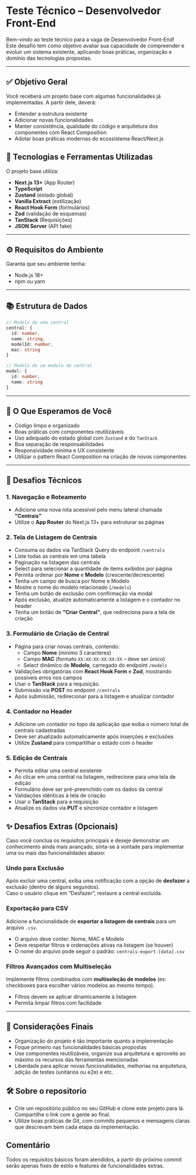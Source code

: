 # Teste Técnico – Desenvolvedor Front-End

Bem-vindo ao teste técnico para a vaga de Desenvolvedor Front-End!  
Este desafio tem como objetivo avaliar sua capacidade de compreender e evoluir um sistema existente, aplicando boas práticas, organização e domínio das tecnologias propostas.

---

## ✅ Objetivo Geral

Você receberá um projeto base com algumas funcionalidades já implementadas. A partir dele, deverá:

- Entender a estrutura existente  
- Adicionar novas funcionalidades  
- Manter consistência, qualidade do código e arquitetura dos componentes com React Composition
- Adotar boas práticas modernas do ecossistema React/Next.js


## 🧰 Tecnologias e Ferramentas Utilizadas

O projeto base utiliza:

- **Next.js 13+** (App Router)  
- **TypeScript**  
- **Zustand** (estado global)  
- **Vanilla Extract** (estilização)  
- **React Hook Form** (formulários)  
- **Zod** (validação de esquemas)  
- **TanStack** (Requisições) 
- **JSON Server** (API fake)

---

## ⚙️ Requisitos do Ambiente

Garanta que seu ambiente tenha:

- Node.js 18+  
- npm ou yarn

---

## 📚 Estrutura de Dados

```ts
// Modelo de uma central
central: {
  id: number,
  name: string,
  modelId: number,
  mac: string
}

// Modelo de um modelo de central
model: {
  id: number,
  name: string
}
```

---

## 🧠 O Que Esperamos de Você

- Código limpo e organizado  
- Boas práticas com componentes reutilizáveis  
- Uso adequado do estado global com `Zustand` e do `TanStack` 
- Boa separação de responsabilidades  
- Responsividade mínima e UX consistente  
- Utilizar o pattern React Composition na criação de novos componentes

---

## 🚧 Desafios Técnicos

### 1. Navegação e Roteamento

- Adicione uma nova rota acessível pelo menu lateral chamada **"Centrais"**  
- Utilize o **App Router** do Next.js 13+ para estruturar as páginas

### 2. Tela de Listagem de Centrais

- Consuma os dados via TanStack Query do endpoint `/centrals`
- Liste todas as centrais em uma tabela
- Paginação na listagem das centrais
- Select para selecionar a quantidade de items exibidos por página
- Permita ordenar por **Nome** e **Modelo** (crescente/decrescente)
- Tenha um campo de busca por Nome e Modelo
- Mostre o nome do modelo relacionado (`/models`)
- Tenha um botão de exclusão com confirmação via modal
- Após exclusão, atualize automaticamente a listagem e o contador no header
- Tenha um botão de **"Criar Central"**, que redireciona para a tela de criação

### 3. Formulário de Criação de Central

- Página para criar novas centrais, contendo:
  - Campo **Nome** (mínimo 3 caracteres)
  - Campo **MAC** (formato `XX:XX:XX:XX:XX:XX` – deve ser único)
  - Select dinâmico de **Modelo**, carregado do endpoint `/models`
- Validações obrigatórias com **React Hook Form** e **Zod**, mostrando possíveis erros nos campos
- Usar o **TanStack** para a requisição.
- Submissão via **POST** no endpoint `/centrals`
- Após submissão, redirecionar para a listagem e atualizar contador

### 4. Contador no Header

- Adicione um contador no topo da aplicação que exiba o número total de centrais cadastradas
- Deve ser atualizado automaticamente após inserções e exclusões
- Utilize **Zustand** para compartilhar o estado com o header

### 5. Edição de Centrais

- Permita editar uma central existente
- Ao clicar em uma central na listagem, redirecione para uma tela de edição
- Formulário deve ser pré-preenchido com os dados da central
- Validações idênticas à tela de criação
- Usar o  **TanStack**  para a requisição
- Atualize os dados via **PUT** e sincronize contador e listagem


## ✨ Desafios Extras (Opcionais)

Caso você conclua os requisitos principais e deseje demonstrar um conhecimento ainda mais avançado, sinta-se à vontade para implementar uma ou mais das funcionalidades abaixo:


###  Undo para Exclusão  

Após excluir uma central, exiba uma notificação com a opção de **desfazer** a exclusão (dentro de alguns segundos).  
Caso o usuário clique em “Desfazer”, restaure a central excluída.


### Exportação para CSV  

Adicione a funcionalidade de **exportar a listagem de centrais** para um arquivo `.csv`.

- O arquivo deve conter: Nome, MAC e Modelo
- Deve respeitar filtros e ordenações ativas na listagem (se houver)
- O nome do arquivo pode seguir o padrão: `centrals-export-[data].csv`


###  Filtros Avançados com Multiseleção  

Implemente filtros combinados com **multiseleção de modelos** (ex: checkboxes para escolher vários modelos ao mesmo tempo).

- Filtros devem se aplicar dinamicamente à listagem
- Permita limpar filtros com facilidade

---

## 📌 Considerações Finais

- Organização do projeto é tão importante quanto a implementação
- Foque primeiro nas funcionalidades básicas propostas
- Use componentes reutilizáveis, organize sua arquitetura e aproveite ao máximo os recursos das ferramentas mencionadas
- Liberdade para aplicar novas funcionalidades, melhorias na arquitetura, adição de testes (unitários ou e2e) e etc.

## 🛠️ Sobre o repositorio

- Crie um repositório público no seu GitHub e clone este projeto para lá. Compartilhe o link com a gente ao final.
- Utilize boas práticas de Git, com commits pequenos e mensagens claras que descrevam bem cada etapa da implementação.








## Comentário
Todos os requisitos básicos foram atendidos, a partir do próximo commit serão apenas fixes de estilo e features de funcionalidades extras.